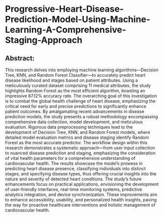 # Progressive-Heart-Disease-Prediction-Model-Using-Machine-Learning-A-Comprehensive-Staging-Approach
## Abstract:
This research delves into employing machine learning algorithms—Decision Tree,  KNN, and Random Forest Classifier—to accurately predict heart disease likelihood and stages based on patient attributes. Using a meticulously curated dataset comprising 11 medical attributes, the study highlights Random Forest as the most efficient algorithm, boasting an impressive 87.12% accuracy rate. The overarching goal of this investigation is to combat the global health challenge of heart disease, emphasizing the critical need for early and precise predictions to significantly enhance patient outcomes. By amalgamating recent advancements in disease prediction models, the study presents a robust methodology encompassing comprehensive data collection, model development, and meticulous evaluation. Rigorous data preprocessing techniques lead to the development of Decision Tree, KNN, and Random Forest models, where detailed model evaluation metrics and disease staging identify Random Forest as the most accurate predictor. The workflow design within this research demonstrates a systematic approach—from user input collection to nuanced disease prediction and staging, emphasizing the consideration of vital health parameters for a comprehensive understanding of cardiovascular health. The results showcase the model’s prowess in predicting heart disease presence, classifying individuals into distinct stages, and specifying disease types, thus offering crucial insights into the nature and severity of detected heart conditions. The study’s future enhancements focus on practical applications, envisioning the development of user-friendly interfaces, real-time monitoring systems, predictive analytics integration, and device synchronization. These improvements aim to enhance accessibility, usability, and personalized health insights, paving the way for proactive healthcare interventions and holistic management
of cardiovascular health. 


